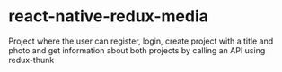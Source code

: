 # react-native-redux-media
Project where the user can register, login, create project with a title and photo and get information about both projects by calling an API using redux-thunk
